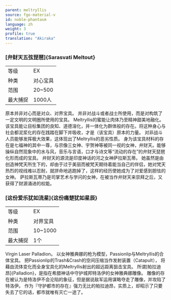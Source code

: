 ```yaml
---
parent: meltryllis
source: fgo-material-v
id: noble-phantasm
language: zh
weight: 3
profile: true
translation: "Akiraka"
---
```


### [弁财天五弦琵琶]{Sarasvati Meltout}

<table>
  <tr><td>等级</td><td>EX</td></tr>
  <tr><td>种类</td><td>对心宝具</td></tr>
  <tr><td>范围</td><td>20~500</td></tr>
  <tr><td>最大捕捉</td><td>1000人</td></tr>
</table>

原本并非对心而是对众、对界宝具。
并非对战斗或者战士所使用，而是对构筑了一定文明的文明圈所使用的宝具。
Meltryllis的蜜能让肉体乃至精神甜美地融化。
该宝具能让目标集团的良知、道德溶化，并一体化为群体般的存在。将这种身心与社会都泥浆化的存在践踏在脚下并吸收，才是（该宝具）原本的力量。
对非战斗人员能够发挥极大效果，这体现出了Meltryllis的恶劣性质。
身为该宝具材料的存在是七福神的其中一尊，与宗像三女神、宇贺神等被同一视的女神，弁财天。能够操纵自然现象中的水与风，音乐与言语，口才与诗文等“流动的存在”的弁财天琵琶化形而成的宝具。
弁财天的源流是印度神话的河之女神萨拉斯瓦蒂。
她虽然是由创造神梵天所生下的，却由于过于美丽而被梵天期待着能当自己的伴侣，她对梵天热烈的视线难以忍耐，就拼命地逃跑掉了，这样的经历使她成为了对爱感到胆怯的女神。
萨拉斯瓦蒂乃是司掌艺术与学问的女神，在被当作弁财天来崇拜之后，又获得了财源涌进的权能。

### [这份爱乐犹如流星]{这份痛楚犹如星辰}

<table>
  <tr><td>等级</td><td>EX</td></tr>
  <tr><td>种类</td><td>对界宝具</td></tr>
  <tr><td>范围</td><td>10~1000</td></tr>
  <tr><td>最大捕捉</td><td>1个</td></tr>
</table>

Virgin Laser Palladion。
以女神雅典娜的枪为模型，Passionlip与Meltryllis的合体宝具。
把Passionlip的Trash&Crash的空间压缩当作发射装置（Catapult），
将藉由流体变化而全身宝具化的Meltryllis射出的超远距离狙击宝具。
所谓[帕拉迪昂]{Palladion}，是指在希腊神话中守护城邦特洛伊的女神雅典娜雕像。
雕像的存在被认为是特洛伊不会沦陷的象征，但是据说敌军运用谋略夺走了雕像，并攻陷了特洛伊。
作为『守护都市的存在』强力无比的帕拉迪昂，实质上，却昭示了只要失去了它的话，都市就唯有灭亡一途了。

